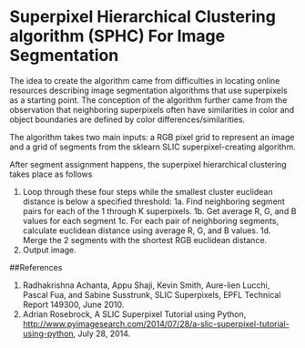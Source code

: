 # Superpixel Hierarchical Clustering algorithm (SPHC) For Image Segmentation

The idea to create the algorithm came from difficulties in locating online resources describing image segmentation algorithms that use superpixels as a starting point. The conception of the algorithm further came from the observation that neighboring superpixels often have similarities in color and object boundaries are defined by color differences/similarities.

The algorithm takes two main inputs: a RGB pixel grid to represent an image and a grid of segments from the sklearn SLIC superpixel-creating algorithm. 

After segment assignment happens, the superpixel hierarchical clustering takes place as follows
1. Loop through these four steps while the smallest cluster euclidean distance is below a specified threshold:
1a. Find neighboring segment pairs for each of the 1 through K superpixels.
1b. Get average R, G, and B values for each segment
1c. For each pair of neighboring segments, calculate euclidean distance using average R, G, and B values.
1d. Merge the 2 segments with the shortest RGB euclidean distance.
2. Output image.

##References
1. Radhakrishna Achanta, Appu Shaji, Kevin Smith, Aure-lien Lucchi, Pascal Fua, and Sabine Susstrunk, SLIC Superpixels, EPFL Technical Report 149300, June 2010.
2. Adrian Rosebrock, A SLIC Superpixel Tutorial using Python, http://www.pyimagesearch.com/2014/07/28/a-slic-superpixel-tutorial-using-python, July 28, 2014.

